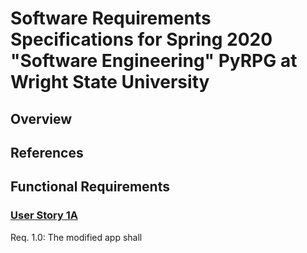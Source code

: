 # Software Requirements Specifications for Spring 2020 "Software Engineering" PyRPG at Wright State University

## Overview


## References


## Functional Requirements

### [User Story 1A](features.md "Ref. features and User Stories")

Req. 1.0: The modified app shall
